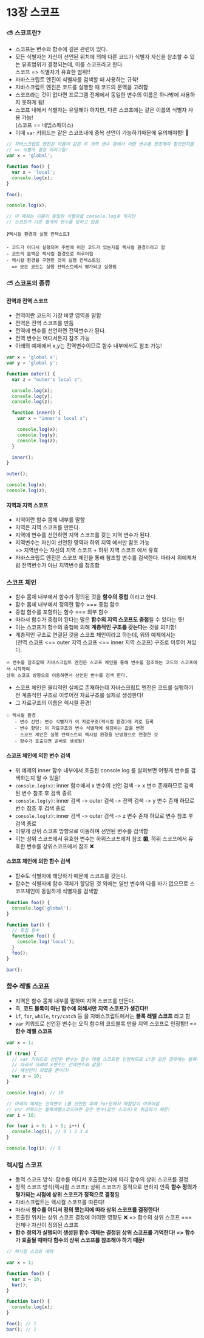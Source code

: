 # 13장 스코프

### ⛅ 스코프란?

- 스코프는 변수와 함수에 깊은 관련이 있다.
- 모든 식별자는 자신이 선언된 위치에 의해 다른 코드가 식별자 자신을 참조할 수 있는 유효범위가 결정되는데, 이를 스코프라고 한다.<br>
  스코프 => 식별자가 유효한 범위!!
- 자바스크립트 엔진이 식별자를 검색할 때 사용하는 규칙!
- 자바스크립트 엔진은 코드를 실행할 때 코드의 문맥을 고려함
- 스코프라는 것이 없다면 프로그램 전체에서 동일한 변수의 이름은 하나밖에 사용하지 못하게 됨!
- 스코프 내에서 식별자는 유일해야 하지만, 다른 스코프에는 같은 이름의 식별자 사용 가능!<br>
  (스코프 == 네임스페이스)
- 이때 `var` 키워드는 같은 스코프내에 중복 선언이 가능하기때문에 유의해야함! 👀

```javascript
// 자바스크립트 엔진은 이름이 같은 두 개의 변수 중에서 어떤 변수를 참조해야 할것인지를 결정
// => 식별자 결정 이라고함!
var x = 'global';

function foo() {
  var x = 'local';
  console.log(x);
}

foo();

console.log(x);

// 이 예제는 이름이 동일한 식별자를 console.log로 찍지만
// 스코프가 다른 별개의 변수를 말하고 있음
```

```ABAP
❓렉시컬 환경과 실행 컨텍스트❓

- 코드가 어디서 실행되며 주변에 어떤 코드가 있는지를 렉시컬 환경이라고 함
- 코드의 문맥은 렉시컬 환경으로 이루어짐
- 렉시컬 환경을 구현한 것이 실행 컨텍스트임
  => 모든 코드는 실행 컨텍스트에서 평가되고 실행됨
```

### ⛅️ 스코프의 종류

#### 전역과 전역 스코프

- 전역이란 코드의 가장 바깥 영역을 말함
- 전역은 전역 스코프를 만듬
- 전역에 변수를 선언하면 전역변수가 된다.
- 전역 변수는 어디서든지 참조 가능
- 아래의 예제에서 x,y는 전역변수이므로 함수 내부에서도 참조 가능!

```javascript
var x = 'global x';
var y = 'global y';

function outer() {
  var z = "outer's local z";

  console.log(x);
  console.log(y);
  console.log(z);

  function inner() {
    var x = "inner's local x";

    console.log(x);
    console.log(y);
    console.log(z);
  }

  inner();
}

outer();

console.log(x);
console.log(z);
```

#### 지역과 지역 스코프

- 지역이란 함수 몸체 내부를 말함
- 지역은 지역 스코프를 만든다.
- 지역에 변수를 선언하면 지역 스코프를 갖는 지역 변수가 된다.
- 지역변수는 자신이 선언된 영역과 하위 지역 에서만 참조 가능<br>
  => 지역변수는 자신의 지역 스코프 + 하위 지역 스코프 에서 유효
- 자바스크립트 엔진은 스코프 체인을 통해 참조할 변수를 검색한다. 따라서 위예제처럼 전역변수가 아닌 지역변수를 참조함

### 스코프 체인

- 함수 몸체 내부에서 함수가 정의된 것을 **함수의 중첩** 이라고 한다.
- 함수 몸체 내부에서 정의한 함수 === 중첩 함수
- 중첩 함수를 포함하는 함수 === 외부 함수
- 따라서 함수가 중첩이 된다는 말은 **함수의 지역 스코프도 중첩**될 수 있다는 뜻!
- 이는 스코프가 함수의 중첩에 의해 **계층적인 구조를 갖는다**는 것을 의미함!
- 계층적인 구조로 연결된 것을 스코프 체인이라고 하는데, 위의 예제에서는 <br>
  (전역 스코프 <== outer 지역 스코프 <== inner 지역 스코프) 구조로 이루어 져있다.

```ABAP
🔥 변수를 참조할때 자바스크립트 엔진은 스코프 체인을 통해 변수를 참조하는 코드의 스코프에서 시작하여
상위 스코프 방향으로 이동하면서 선언된 변수를 검색 한다.
```

- 스코프 체인은 물리적인 실체로 존재하는데 자바스크립트 엔진은 코드를 실행하기 전 계층적인 구조로 이루어진 자료구조를 실제로 생성한다!
- 그 자료구조의 이름은 렉시컬 환경!

```ABAP
💡 렉시컬 환경
   - 변수 선언: 변수 식별자가 이 자료구조(렉시컬 환경)에 키로 등록
   - 변수 할당: 이 자료구조의 변수 식별자에 해당하는 값을 변경
   - 스코프 체인은 실행 컨텍스트의 렉시컬 환경을 단방향으로 연결한 것
   - 함수가 호출되면 곧바로 생성됨!
```

#### 스코프 체인에 의한 변수 검색

- 위 예제의 inner 함수 내부에서 호출된 console.log 를 살펴보면 어떻게 변수를 검색하는지 알 수 있음!
- `console.log(x)`: inner 함수에서 x 변수의 선언 검색 -> x 변수 존재하므로 검색된 변수 참조 후 검색 종료
- `console.log(y)`: inner 검색 -> outer 검색 -> 전역 검색 -> y 변수 존재 하므로 변수 참조 후 검색 종료
- `console.log(z)`: inner 검색 -> outer 검색 -> z 변수 존재 하므로 변수 참조 후 검색 종료
- 이렇게 상위 스코프 방향으로 이동하며 선언된 변수를 검색함
- 이는 상위 스코프에서 유효한 변수는 하위스코프에처 참조 🅾️, 하위 스코프에서 유효한 변수를 상위스코프에서 참조 ❌

#### 스코프 체인에 의한 함수 검색

- 함수도 식별자에 해당하기 때문에 스코프를 갖는다.
- 함수는 식별자에 함수 객체가 할당된 것 외에는 일반 변수와 다를 바가 없으므로 스코프체인이 동일하게 식별자를 검색함

```javascript
function foo() {
  console.log('global');
}

function bar() {
  // 중첩 함수
  function foo() {
    console.log('local');
  }
  foo();
}

bar();
```

### 함수 레벨 스코프

- 지역은 함수 몸체 내부를 말하며 지역 스코프를 만든다.
- 즉, **코드 블록이 아닌 함수에 의해서만 지역 스코프가 생긴다!!**
- `if`, `for`, `while`, `try/catch` 등 을 자바스크립트에서는 **블록 레벨 스코프** 라고 함
- `var` 키워드로 선언된 변수는 오직 함수의 코드블록 만을 지역 스코프로 인정함!! => **함수 레벨 스코프**

```javascript
var x = 1;

if (true) {
  // var 키워드로 선언된 변수는 함수 레벨 스코프만 인정하므로 if문 같은 경우에는 블록레벨 스코프이다.
  // 따라서 아래의 x변수는 전역변수와 같음!
  // 재선언이 되었을 뿐이다!
  var x = 10;
}

console.log(x); // 10

// 아래의 예제는 전역변수 i를 선언한 후에 for문에서 재할당이 이루어짐
// var 키워드는 블록레벨스코프라면 같은 변수(같은 스코프)로 취급하기 때문!
var i = 10;

for (var i = 0; i < 5; i++) {
  console.log(i); // 0 1 2 3 4
}

console.log(i); // 5
```

### 렉시컬 스코프

- 동적 스코프 방식: 함수를 어디서 호출했는지에 따라 함수의 상위 스코프를 결정
- 정적 스코프 방식(렉시컬 스코프): 상위 스코프가 동적으로 변하지 안혹 **함수 정의가 평가되는 시점에 상위 스코프가 정적으로 결정**됨
- 자바스크립트는 렉시컬 스코프를 따른다!
- 따라서 **함수를 어디서 정의 했는지에 따라 상위 스코프를 결정한다!**
- 호출된 위치는 상위 스코프 결정에 어떠한 영향도 ❌ => 함수의 상위 스코프 === 언제나 자신이 정의된 스코프
- **함수 정의가 실행되어 생성된 함수 객체는 결정된 상위 스코프를 기억한다! => 함수가 호출될 때마다 함수의 상위 스코프를 참조해야 하기 때문!**

```javascript
// 렉시컬 스코프 예제

var x = 1;

function foo() {
  var x = 10;
  bar();
}

function bar() {
  console.log(x);
}

foo(); // 1
bar(); // 1
```
